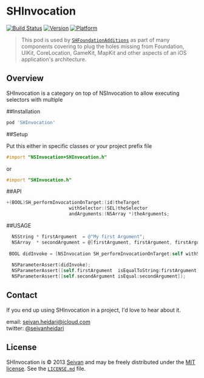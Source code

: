 # SHInvocation

[![Build Status](https://travis-ci.org/seivan/SHInvocation.png?branch=master)](https://travis-ci.org/seivan/SHInvocation)
[![Version](http://cocoapod-badges.herokuapp.com/v/SHInvocation/badge.png)](http://cocoadocs.org/docsets/SHInvocation)
[![Platform](http://cocoapod-badges.herokuapp.com/p/SHInvocation/badge.png)](http://cocoadocs.org/docsets/SHInvocation)

> This pod is used by [`SHFoundationAdditions`](https://github.com/seivan/SHFoundationAdditions) as part of many components covering to plug the holes missing from Foundation, UIKit, CoreLocation, GameKit, MapKit and other aspects of an iOS application's architecture.

Overview
--------

SHInvocation is a category on top of NSInvocation to allow executing selectors with multiple 

##Installation

```ruby
pod 'SHInvocation'
```


##Setup

Put this either in specific classes or your project prefix file

```objective-c
#import "NSInvocation+SHInvocation.h"
```

or

```objective-c
#import "SHInvocation.h"
```

##API


```objective-c
+(BOOL)SH_performInvocationOnTarget:(id)theTarget
                       withSelector:(SEL)theSelector
                       andArguments:(NSArray *)theArguments;
```

##USAGE

```objective-c
  NSString * firstArgument  = @"My first Argument";
  NSArray  * secondArgument = @[firstArgument, firstArgument, firstArgument];
  
 BOOL didInvoke = [NSInvocation SH_performInvocationOnTarget:self withSelector:@selector(passTheFirstArgument:passTheSecondArgument:) andArguments:@[firstArgument, secondArgument]];
  
  NSParameterAssert(didInvoke);
  NSParameterAssert([self.firstArgument  isEqualToString:firstArgument]);
  NSParameterAssert([self.secondArgument isEqual:secondArgument]);

``` 


Contact
-------

If you end up using SHInvocation in a project, I'd love to hear about it.

email: [seivan.heidari@icloud.com](mailto:seivan.heidari@icloud.com)  
twitter: [@seivanheidari](https://twitter.com/seivanheidari)

## License

SHInvocation is © 2013 [Seivan](http://www.github.com/seivan) and may be freely
distributed under the [MIT license](http://opensource.org/licenses/MIT).
See the [`LICENSE.md`](https://github.com/seivan/SHInvocation/blob/master/LICENSE.md) file.